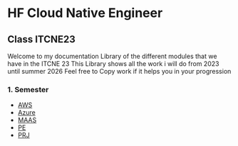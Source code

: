 # HF Cloud Native Engineer

## Class ITCNE23
Welcome to my documentation Library of the different modules that we have in the ITCNE 23
This Library shows all the work i will do from 2023 until summer 2026
Feel free to Copy work if it helps you in your progression

### 1. Semester
-   [AWS](https://github.com/Bazzako/ITCNE23/tree/main/AWS)
-   [Azure](../ITCNE23/Azure/)
-   [MAAS](../ITCNE23/MAAS/)
-   [PE](../ITCNE23/PE/)
-   [PRJ](../ITCNE23/PRJ/)